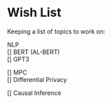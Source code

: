 # Wish List

Keeping a list of topics to work on: 

NLP     
    [] BERT (AL-BERT)      
    [] GPT3      

[] MPC      
[] Differential Privacy      

[] Causal Inference    

